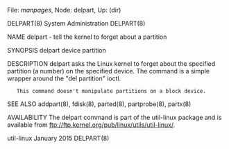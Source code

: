 File: *manpages*,  Node: delpart,  Up: (dir)

DELPART(8)                   System Administration                  DELPART(8)



NAME
       delpart - tell the kernel to forget about a partition

SYNOPSIS
       delpart device partition

DESCRIPTION
       delpart  asks  the Linux kernel to forget about the specified partition
       (a number) on the specified device.  The command is  a  simple  wrapper
       around the "del partition" ioctl.

       This command doesn't manipulate partitions on a block device.


SEE ALSO
       addpart(8), fdisk(8), parted(8), partprobe(8), partx(8)

AVAILABILITY
       The  delpart command is part of the util-linux package and is available
       from ftp://ftp.kernel.org/pub/linux/utils/util-linux/.



util-linux                       January 2015                       DELPART(8)
